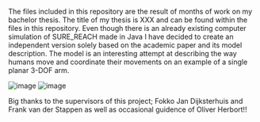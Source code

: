 The files included in this repository are the result of months of work on my bachelor thesis. The title of my thesis is XXX and can be found within the files in this repository. Even though there is an already existing computer simulation of SURE_REACH made in Java I have decided to create an independent version solely based on the academic paper and its model description. The model is an interesting attempt at describing the way humans move and coordinate their movements on an example of a single planar 3-DOF arm.

![image](https://user-images.githubusercontent.com/90681144/229618285-87a8e4ae-1917-4a06-a1ed-8bab3d2ad3ac.png)
![image](https://user-images.githubusercontent.com/90681144/229618315-777a10ec-3dfb-4bbf-a7da-2dbf06558c94.png)

Big thanks to the supervisors of this project; Fokko Jan Dijksterhuis and Frank van der Stappen as well as occasional guidence of Oliver Herbort!!

